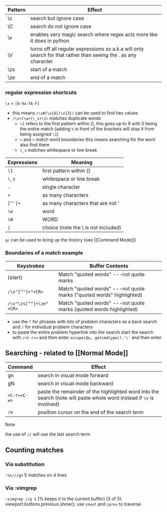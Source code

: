 | Pattern | Effect                                                                                                         |
| ------- | -------------------------------------------------------------------------------------------------------------- |
| \c      | search but ignore case                                                                                         |
| \C      | search do not ignore case                                                                                      |
| \v      | enables very magic search where regex acts more like it does in python                                         |
| \V      | turns off all regular expressions so a.k.a will only search for that rather than seeing the . as any character |
| \zs     | start of a match                                                                                               |
| \ze     | end of a match                                                                                                 |
### regular expression shortcuts
`\x` = `[0-9a-fA-F]`
- this means `/\v#(\x{6}|\x{3})` can be used to find hex values
- `/\v<(\w+)\_s+\1>` matches duplicate words
	- `\1` refers to the first pattern within (), this goes up to 9 with 0 being the entire match (adding `%` in front of the brackets will stop it from being assigned `\1`)
	- `<` and `>` match word boundaries this means searching for the wont also find there
	- `\_s` matches whitespace or line break

| Expressions | Meaning                             |
| ----------- | ----------------------------------- |
| `\1`        | first pattern within ()             |
| `\_s`       | whitespace or line break            |
| `.`         | single character                    |
| `+`         | as many characters                  |
| `[^']+`     | as many characters that are not '   |
| `\w`        | word                                |
| `\W`        | WORD                                |
| `\|`        | choice (note the \ is not included) |
`q/` can be used to bring up the history (see [[Command Mode]])
### Boundaries of a match example
| Keystrokes             | Buffer Contents                                                      |
| ---------------------- | -------------------------------------------------------------------- |
| {start}                | Match "quoted words" ---not quote marks                              |
| `/\v"[^"]+"<CR>`       | Match "quoted words" ---not quote marks ("quoted words" highlighted) |
| `/\v"\zs[^"]+\ze"<CR>` | Match "quoted words" ---not quote marks (quoted words highlighted)   |

- use the `?` for phrases with lots of problem characters as a back search and `/` for individual problem characters 
- to paste the entire problem hyperlink into the search start the search with `/<C-r>=` and then enter `escape(@u, getcmdtype().'\'` and then enter
## Searching - related to [[Normal Mode]]
| Command      | Effect                                                                                                               |
| ------------ | -------------------------------------------------------------------------------------------------------------------- |
| gn           | search in visual mode forward                                                                                        |
| gN           | search in visual mode backward                                                                                       |
| `<C-r><C-w>` | paste the remainder of the highlighted word into the search (note will paste whole word instead if `\v` is involved) |
| `/e`         | position cursor on the end of the search term                                                                        |
>[!NOTE]
> the use of `//` will use the last search term

## Counting matches
### Via substitution
`:%s///gn`
5 matches on 4 lines
### Via :vimgrep
`:vimgrep //g %` (% keeps it to the current buffer)
(3 of 5): viewport.buttons.previous.show();
use `cnext` and `cprev` to traverse